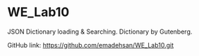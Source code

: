 # WE_Lab10
JSON Dictionary loading &amp; Searching. Dictionary by Gutenberg.

GitHub link: https://github.com/emadehsan/WE_Lab10.git